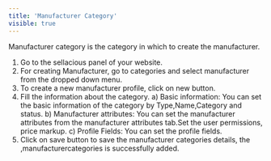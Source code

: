 ```yaml
---
title: 'Manufacturer Category'
visible: true
---
```


Manufacturer category is the category in which to create the manufacturer.

1. Go to the sellacious panel of your website.
2. For creating Manufacturer, go to categories and select manufacturer from the dropped down menu.
3. To create a new manufacturer profile, click on new button.
4. Fill the information about the category.
 a) Basic information: You can set the basic information of the category by Type,Name,Category and status.
 b) Manufacturer attributes: You can set the manufacturer attributes from the manufacturer attributes tab.Set the user permissions, price markup. 
 c) Profile Fields: You can set the profile fields.
6. Click on save button to save the manufacturer categories details, the ,manufacturercategories is successfully added.

